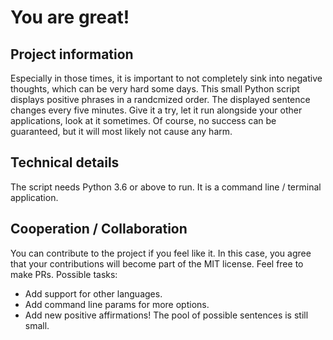 # You are great!

## Project information

Especially in those times, it is important to not completely sink into negative thoughts, which can be very hard some
days.
This small Python script displays positive phrases in a randcmized order. The displayed sentence changes every five
minutes. Give it a try, let it run alongside your other applications, look at it sometimes. Of course, no success
can be guaranteed, but it will most likely not cause any harm.

## Technical details
The script needs Python 3.6 or above to run. It is a command line / terminal application.

## Cooperation / Collaboration
You can contribute to the project if you feel like it. In this case, you agree that your contributions will become
part of the MIT license. Feel free to make PRs.
Possible tasks:
* Add support for other languages.
* Add command line params for more options.
* Add new positive affirmations! The pool of possible sentences is still small.
